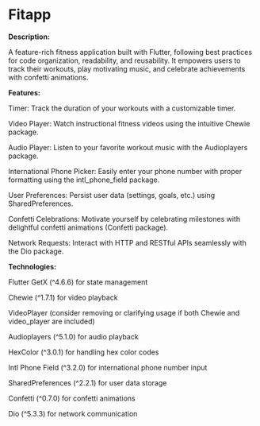# Fitapp
**Description:**

A feature-rich fitness application built with Flutter, following best practices for code organization, readability, and reusability. It empowers users to track their workouts, play motivating music, and celebrate achievements with confetti animations.

**Features:**

Timer: Track the duration of your workouts with a customizable timer.

Video Player: Watch instructional fitness videos using the intuitive Chewie package.

Audio Player: Listen to your favorite workout music with the Audioplayers package.

International Phone Picker: Easily enter your phone number with proper formatting using the intl_phone_field package.

User Preferences: Persist user data (settings, goals, etc.) using SharedPreferences.

Confetti Celebrations: Motivate yourself by celebrating milestones with delightful confetti animations (Confetti package).

Network Requests: Interact with HTTP and RESTful APIs seamlessly with the Dio package.

**Technologies:**

Flutter
GetX (^4.6.6) for state management

Chewie (^1.7.1) for video playback

VideoPlayer (consider removing or clarifying usage if both Chewie and video_player are included)

Audioplayers (^5.1.0) for audio playback

HexColor (^3.0.1) for handling hex color codes

Intl Phone Field (^3.2.0) for international phone number input

SharedPreferences (^2.2.1) for user data storage

Confetti (^0.7.0) for confetti animations

Dio (^5.3.3) for network communication

